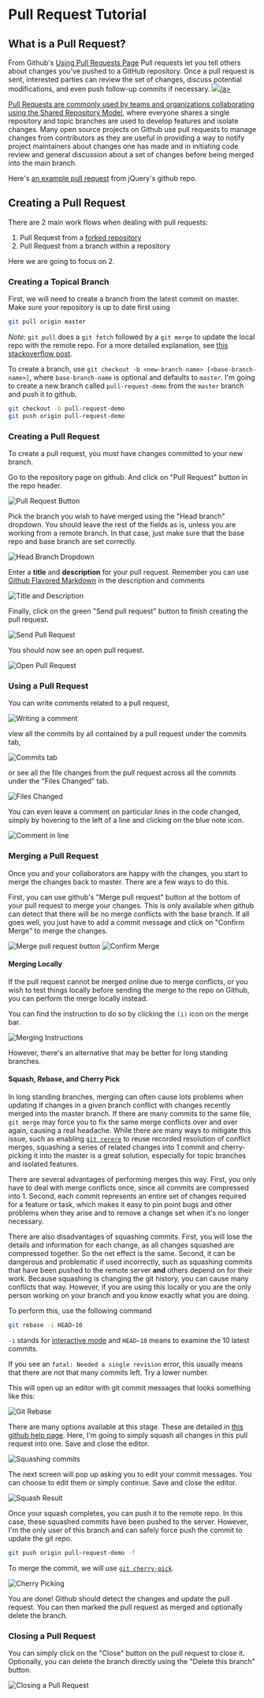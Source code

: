 # Pull Request Tutorial

## What is a Pull Request?
From Github's [Using Pull Requests Page](https://help.github.com/articles/using-pull-requests)
Pull requests let you tell others about changes you've pushed to a GitHub repository. Once a pull request is sent, interested parties can review the set of changes, discuss potential modifications, and even push follow-up commits if necessary.
<a href = "https://www.youtube.com/embed/2VX1ISk9XH8">
<img src="https://encrypted-tbn0.gstatic.com/images?q=tbn%3AANd9GcScYpDy7-FogqxzL_xhpUTO8Ys7m3MU9y_c4w&usqp">/a>

Pull Requests are commonly used by teams and organizations collaborating using the [Shared Repository Model](https://help.github.com/articles/using-pull-requests#article-platform-nav), where everyone shares a single repository and topic branches are used to develop features and isolate changes. Many open source projects on Github use pull requests to manage changes from contributors as they are useful in providing a way to notify project maintainers about changes one has made and in initiating code review and general discussion about a set of changes before being merged into the main branch.

Here's [an example pull request](https://github.com/jquery/jquery/pull/1051) from jQuery's github repo.

## Creating a Pull Request

There are 2 main work flows when dealing with pull requests:

1. Pull Request from a [forked repository](https://help.github.com/articles/fork-a-repo)
2. Pull Request from a branch within a repository

Here we are going to focus on 2.

### Creating a Topical Branch

First, we will need to create a branch from the latest commit on master. Make sure your repository is up to date first using

```bash
git pull origin master
```

*Note:* `git pull` does a `git fetch` followed by a `git merge` to update the local repo with the remote repo. For a more detailed explanation, see [this stackoverflow post](http://stackoverflow.com/questions/292357/whats-the-difference-between-git-pull-and-git-fetch).

To create a branch, use `git checkout -b <new-branch-name> [<base-branch-name>]`, where `base-branch-name` is optional and defaults to `master`. I'm going to create a new branch called `pull-request-demo` from the `master` branch and push it to github.

```bash
git checkout -b pull-request-demo
git push origin pull-request-demo
```

### Creating a Pull Request

To create a pull request, you must have changes committed to your new branch.

Go to the repository page on github. And click on "Pull Request" button in the repo header.

![Pull Request Button](https://f.cloud.github.com/assets/676185/316845/2ea7d418-9848-11e2-90af-5b8f31497a51.png)

Pick the branch you wish to have merged using the "Head branch" dropdown. You should leave the rest of the fields as is, unless you are working from a remote branch. In that case, just make sure that the base repo and base branch are set correctly.

![Head Branch Dropdown](https://f.cloud.github.com/assets/676185/316857/0d51b008-9849-11e2-909a-36e6f12436b4.png)

Enter a **title** and **description** for your pull request. Remember you can use [Github Flavored Markdown](https://help.github.com/articles/github-flavored-markdown) in the description and comments

![Title and Description](https://f.cloud.github.com/assets/676185/316873/0c0e4cc8-984a-11e2-89f5-703c31217e17.png)

Finally, click on the green "Send pull request" button to finish creating the pull request.

![Send Pull Request](https://f.cloud.github.com/assets/676185/316876/30d6d0ca-984a-11e2-9c5e-420223c35ed9.png)

You should now see an open pull request.

![Open Pull Request](https://f.cloud.github.com/assets/676185/316899/6a62a7c8-984b-11e2-92ee-182ef257b574.png)

### Using a Pull Request

You can write comments related to a pull request,

![Writing a comment](https://f.cloud.github.com/assets/676185/316903/d9729df8-984b-11e2-9bf6-8fe064957723.png)

view all the commits by all contained by a pull request under the commits tab,

![Commits tab](https://f.cloud.github.com/assets/676185/316908/563073ba-984c-11e2-8bd6-450939fbd7b3.png)

or see all the file changes from the pull request across all the commits under the "Files Changed" tab.

![Files Changed](https://f.cloud.github.com/assets/676185/316911/9e4cbe42-984c-11e2-9636-dd50cb98db44.png)

You can even leave a comment on particular lines in the code changed, simply by hovering to the left of a line and clicking on the blue note icon.

![Comment in line](https://f.cloud.github.com/assets/676185/316916/015be558-984d-11e2-9c4c-2ddc793fac3c.png)

### Merging a Pull Request

Once you and your collaborators are happy with the changes, you start to merge the changes back to master. There are a few ways to do this.

First, you can use github's "Merge pull request" button at the bottom of your pull request to merge your changes. This is only available when github can detect that there will be no merge conflicts with the base branch. If all goes well, you just have to add a commit message and click on "Confirm Merge" to merge the changes.

![Merge pull request button](https://f.cloud.github.com/assets/676185/316946/e8c42c4c-984e-11e2-8a09-5a977652028a.png)
![Confirm Merge](https://f.cloud.github.com/assets/676185/316947/ea15ebee-984e-11e2-8c08-e76a54c89755.png)

#### Merging Locally

If the pull request cannot be merged online due to merge conflicts, or you wish to test things locally before sending the merge to the repo on Github, you can perform the merge locally instead.

You can find the instruction to do so by clicking the `(i)` icon on the merge bar.

![Merging Instructions](https://f.cloud.github.com/assets/676185/316954/b34855f6-984f-11e2-9713-6c8288617a78.png)

However, there's an alternative that may be better for long standing branches.

#### Squash, Rebase, and Cherry Pick

In long standing branches, merging can often cause lots problems when updating if changes in a given branch conflict with changes recently merged into the master branch. If there are many commits to the same file, `git merge` may force you to fix the same merge conflicts over and over again, causing a real headache. While there are many ways to mitigate this issue, such as enabling [`git rerere`](https://www.kernel.org/pub/software/scm/git/docs/git-rerere.html) to reuse recorded resolution of conflict merges, squashing a series of related changes into 1 commit and cherry-picking it into the master is a great solution, especially for topic branches and isolated features.

There are several advantages of performing merges this way. First, you only have to deal with merge conflicts once, since all commits are compressed into 1. Second, each commit represents an entire set of changes required for a feature or task, which makes it easy to pin point bugs and other problems when they arise and to remove a change set when it's no longer necessary.

There are also disadvantages of squashing commits. First, you will lose the details and information for each change, as all changes squashed are compressed together. So the net effect is the same. Second, it can be dangerous and problematic if used incorrectly, such as squashing commits that have been pushed to the remote server **and** others depend on for their work. Because squashing is changing the git history, you can cause many conflicts that way. However, if you are using this locally or you are the only person working on your branch and you know exactly what you are doing.

To perform this, use the following command

```bash
git rebase -i HEAD~10
```

`-i` stands for [interactive mode](http://git-scm.com/book/en/Git-Tools-Rewriting-History#Changing-Multiple-Commit-Messages) and `HEAD~10` means to examine the 10 latest commits.

If you see an `fatal: Needed a single revision` error, this usually means that there are not that many commits left. Try a lower number.

This will open up an editor with git commit messages that looks something like this:

![Git Rebase](https://f.cloud.github.com/assets/676185/317107/cdcd54d6-9858-11e2-9e78-7642fa363f10.png)

There are many options available at this stage. These are detailed in [this github help page](https://help.github.com/articles/interactive-rebase). Here, I'm going to simply squash all changes in this pull request into one. Save and close the editor.

![Squashing commits](https://f.cloud.github.com/assets/676185/317112/21e1a702-9859-11e2-8c03-7f344002768e.png)

The next screen will pop up asking you to edit your commit messages. You can choose to edit them or simply continue. Save and close the editor.

![Squash Result](https://f.cloud.github.com/assets/676185/317086/cb3933f8-9857-11e2-9909-44cdd256bc11.png)

Once your squash completes, you can push it to the remote repo. In this case, these squashed commits have been pushed to the server. However, I'm the only user of this branch and can safely force push the commit to update the git repo.

```bash
git push origin pull-request-demo -f
```

To merge the commit, we will use [`git cherry-pick`](https://www.kernel.org/pub/software/scm/git/docs/git-cherry-pick.html).

![Cherry Picking](https://f.cloud.github.com/assets/676185/319726/fdc11cfa-98d9-11e2-8891-248d9ed09c05.png)

You are done! Github should detect the changes and update the pull request. You can then marked the pull request as merged and optionally delete the branch.

### Closing a Pull Request

You can simply click on the "Close" button on the pull request to close it. Optionally, you can delete the branch directly using the "Delete this branch" button.

![Closing a Pull Request](https://f.cloud.github.com/assets/676185/317150/3f849c86-985b-11e2-9de9-9c555fc81515.png)
